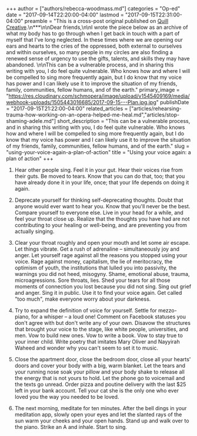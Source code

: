 +++
author = ["authors/rebecca-woodmass.md"]
categories = "Op-ed"
date = "2017-09-14T22:20:00-04:00"
lastmod = "2017-09-15T22:31:00-04:00"
preamble = "This is a cross-post original published on [Quill Creative](http://quillcreatelive.com/using-voice-plan-action/).\n***\n\nDear friends,\n\nI wrote the piece below as an archive of what my body has to go through when I get back in touch with a part of myself that I've long neglected. In these times where we are opening our ears and hearts to the cries of the oppressed, both external to ourselves and within ourselves, so many people in my circles are also finding a renewed sense of urgency to use the gifts, talents, and skills they may have abandoned. \n\nThis can be a vulnerable process, and in sharing this writing with you, I do feel quite vulnerable. Who knows how and where I will be compelled to sing more frequently again, but I do know that my voice has power and I can likely use it to improve the situation of my friends, family, communities, fellow humans, and of the earth."
primary_image = "https://res.cloudinary.com/schmopera/image/upload/v1545409169/media/webhook-uploads/1505443016685/2017-09-15---Plan.jpg.jpg"
publishDate = "2017-09-15T21:22:00-04:00"
related_articles = ["articles/rehearsing-trauma-how-working-on-an-opera-helped-me-heal.md","articles/stop-shaming-adele.md"]
short_description = "This can be a vulnerable process, and in sharing this writing with you, I do feel quite vulnerable. Who knows how and where I will be compelled to sing more frequently again, but I do know that my voice has power and I can likely use it to improve the situation of my friends, family, communities, fellow humans, and of the earth."
slug = "using-your-voice-again-a-plan-of-action"
title = "Using your voice again: a plan of action"
+++

1. Hear other people sing. Feel it in your gut. Hear their voices rise from their guts. Be moved to tears. Know that you can do that, too; that you have already done it in your life, once; that your life depends on doing it again.

2. Deprecate yourself for thinking self-deprecating thoughts. Doubt that anyone would ever want to hear you. Know that you'll never be the best. Compare yourself to everyone else. Live in your head for a while, and feel your throat close up. Realize that the thoughts you have had are not contributing to your healing or well-being, and are preventing you from actually singing.

3. Clear your throat roughly and open your mouth and let some air escape. Let things vibrate. Get a rush of adrenaline – simultaneously joy and anger. Let yourself rage against all the reasons you stopped using your voice. Rage against money, capitalism, the lie of meritocracy, the optimism of youth, the institutions that lulled you into passivity, the warnings you did not heed, misogyny. Shame, emotional abuse, trauma, microagressions. Sore throats, lies. Shed your tears for all those moments of connection you lost because you did not sing. Sing out grief and anger. Sing it in public. Use it to find your voice again. Get called "too much", make everyone worry about your darkness.

4. Try to expand the definition of voice for yourself. Settle for mezzo-piano, for a whisper – a loud one! Comment on Facebook statuses you don't agree with but don't write any of your own. Disavow the structures that brought your voice to the stage, like white people, universities, and men. Vow to build new ones. Vow to write a book. Vow to stay true to your inner child. Write poetry that imitates Mary Oliver and Nayyirah Waheed and wonder why you can't seem to set it to music.

5. Close the apartment door, close the bedroom door, close all your hearts' doors and cover your body with a big, warm blanket. Let the tears and your running nose soak your pillow and your body shake to release all the energy that is not yours to hold. Let the phone go to voicemail and the texts go unread. Order pizza and poutine delivery with the last $25 left in your bank account. Tell your cat she is the only one who ever loved you the way you needed to be loved.

6. The next morning, meditate for ten minutes. After the bell dings in your meditation app, slowly open your eyes and let the slanted rays of the sun warm your cheeks and your open hands. Stand up and walk over to the piano. Strike an A and inhale. Start to sing.
